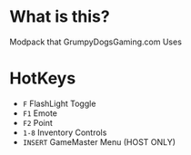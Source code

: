 # What is this?

Modpack that GrumpyDogsGaming.com Uses

# HotKeys

- `F` FlashLight Toggle
- `F1` Emote
- `F2` Point
- `1-8` Inventory Controls
- `INSERT` GameMaster Menu (HOST ONLY)